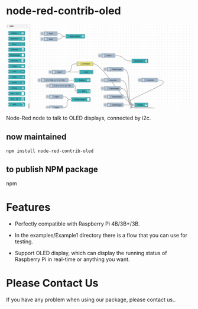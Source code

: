 node-red-contrib-oled
=====================
![Image text](https://raw.githubusercontent.com/HendrikRoth/node-red-contrib-oled/master/screen%20example.png)



Node-Red node to talk to OLED displays, connected by i2c.

## now maintained

```
npm install node-red-contrib-oled
```

## to publish NPM package
npm 

# Features

* Perfectly compatible with Raspberry Pi 4B/3B+/3B.

* In the examples/Example1 directory there is a flow that you can use for testing.

* Support OLED display, which can display the running status of Raspberry Pi in real-time or anything you want.

# Please Contact Us
If you have any problem when using our package, please contact us..
